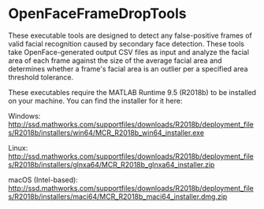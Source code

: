 # OpenFaceFrameDropTools
These executable tools are designed to detect any false-positive frames of valid facial recognition caused by secondary face detection. These tools take OpenFace-generated output CSV files as input and analyze the facial area of each frame against the size of the average facial area and determines whether a frame's facial area is an outlier per a specified area threshold tolerance.

These executables require the MATLAB Runtime 9.5 (R2018b) to be installed on your machine. You can find the installer for it here:

Windows: http://ssd.mathworks.com/supportfiles/downloads/R2018b/deployment_files/R2018b/installers/win64/MCR_R2018b_win64_installer.exe

Linux: http://ssd.mathworks.com/supportfiles/downloads/R2018b/deployment_files/R2018b/installers/glnxa64/MCR_R2018b_glnxa64_installer.zip

macOS (Intel-based): http://ssd.mathworks.com/supportfiles/downloads/R2018b/deployment_files/R2018b/installers/maci64/MCR_R2018b_maci64_installer.dmg.zip
